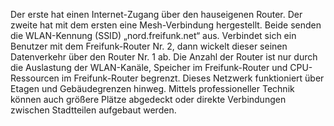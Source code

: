 Der erste hat einen Internet-Zugang über den hauseigenen Router. Der zweite hat mit dem ersten eine Mesh-Verbindung hergestellt. Beide senden die WLAN-Kennung (SSID) „nord.freifunk.net“ aus. Verbindet sich ein Benutzer mit dem Freifunk-Router Nr. 2, dann wickelt dieser seinen Datenverkehr über den Router Nr. 1 ab.
Die Anzahl der Router ist nur durch die Auslastung der WLAN-Kanäle, Speicher im Freifunk-Router und CPU-Ressourcen im Freifunk-Router begrenzt.
Dieses Netzwerk funktioniert über Etagen und Gebäudegrenzen hinweg. Mittels professioneller Technik können auch größere Plätze abgedeckt oder direkte Verbindungen zwischen Stadtteilen aufgebaut werden.
